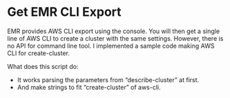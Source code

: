 # Get EMR CLI Export #

EMR provides AWS CLI export using the console. You will then get a single line of AWS CLI to create a cluster with the same settings. However, there is no API for command line tool. I implemented a sample code making AWS CLI for create-cluster.

What does this script do:

- It works parsing the parameters from “describe-cluster” at first.
- And make strings to fit “create-cluster” of aws-cli.
